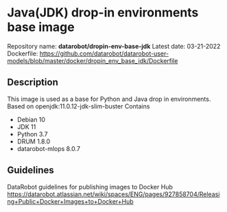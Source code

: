 # Java(JDK) drop-in environments base image
Repository name: **datarobot/dropin-env-base-jdk**
Latest date: 03-21-2022
Dockerfile: https://github.com/datarobot/datarobot-user-models/blob/master/docker/dropin_env_base_jdk/Dockerfile

## Description
This image is used as a base for Python and Java drop in environments.
Based on openjdk:11.0.12-jdk-slim-buster
Contains
* Debian 10
* JDK 11
* Python 3.7
* DRUM 1.8.0
* datarobot-mlops 8.0.7

## Guidelines
DataRobot guidelines for publishing images to Docker Hub
https://datarobot.atlassian.net/wiki/spaces/ENG/pages/927858704/Releasing+Public+Docker+Images+to+Docker+Hub
